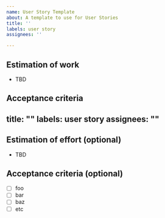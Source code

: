```yaml
---
name: User Story Template
about: A template to use for User Stories
title: ''
labels: user story
assignees: ''

---
```


## Estimation of work
- TBD

## Acceptance criteria
title: ""
labels: user story
assignees: ""
---

## Estimation of effort (optional)

- TBD

## Acceptance criteria (optional)

- [ ] foo
- [ ] bar
- [ ] baz
- [ ] etc
